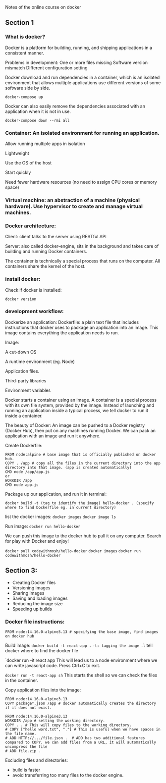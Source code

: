 Notes of the online course on docker

## Section 1

### What is docker?
Docker is a platform for building, running, and shipping applications in a consistent manner.

Problems in development:
One or more files missing
Software version mismatch
Different configuration setting


Docker download and run dependencies in a container, which is an isolated environment that allows multiple applications use different versions of some software side by side.

  `docker-compose up`
  
Docker can also easily remove the dependencies associated with an application when it is not in use.

  `docker-compose down --rmi all`


### Container: An isolated environment for running an application.
  
  Allow running multiple apps in isolation
  
  Lightweight
  
  Use the OS of the host
  
  Start quickly
  
  Need fewer hardware resources (no need to assign CPU cores or memory space)

### Virtual machine: an abstraction of a machine (physical hardware). Use hypervisor to create and manage virtual machines.

### Docker architecture:

Client: client talks to the server using RESTful API

Server: also called docker-engine, sits in the background and takes care of building and running Docker containers.

The container is technically a special process that runs on the computer. All containers share the kernel of the host.


### install docker:
Check if docker is installed:

  `docker version`


### development workflow:
Dockerize an application:
Dockerfile: a plain text file that includes instructions that docker uses to package an application into an image. This image contains everything the application needs to run.

Image:

  A cut-down OS
  
  A runtime environment (eg. Node)
  
  Application files.
  
  Third-party libraries
  
  Environment variables

Docker starts a container using an image. A container is a special process with its own file system, provided by the image. Instead of launching and running an application inside a typical process, we tell docker to run it inside a container.

The beauty of Docker:
An image can be pushed to a Docker registry (Docker Hub), then put on any machines running Docker. We can pack an application with an image and run it anywhere.


Create Dockerfile:
```
FROM node:alpine # base image that is officially published on docker hub.
COPY . /app # copy all the files in the current directory into the app directory into that image. (app is created automatically)
CMD node /app/app.js
or
WORKDIR /app
CMD node app.js
```

Package up our application, and run it in terminal:

`docker build -t (tag to identify the image) hello-docker . (specify where to find Dockerfile eg. in current directory)`

list the docker images:
  `docker images`
  `docker image ls`

Run image:
  `docker run hello-docker`

We can push this image to the docker hub to pull it on any computer. Search for play with Docker and enjoy!


  `docker pull codewithmosh/hello-docker`
  `docker images`
  `docker run codewithmosh/hello-docker`


## Section 3:

- Creating Docker files
- Versioning images
- Sharing images
- Saving and loading images
- Reducing the image size
- Speeding up builds

### Docker file instructions:

```
FROM node:14.16.0-alpine3.13 # specifying the base image, find images on docker hub
```

Build image:
`docker build -t react-app .` 
`-t: tagging the image
`.`: tell docker where to find the docker file

`docker run -it react app
This will lead us to a node environment where we can write javascript code. Press Ctrl+C to exit.

`docker run -t react-app sh`
This starts the shell so we can check the files in the container.


Copy application files into the image:
```
FROM node:14.16.0-alpine3.13
COPY package*.json /app # docker automatically creates the directory if it does not exist.
```

```
FROM node:14.16.0-alpine3.13
WORKDIR /app # setting the working directory.
COPY . . # This will copy files to the working directory.
# COPY ["hello word.txt", "."] # This is useful when we have spaces in the file name.
# ADD HTTP://.../file.json .  # ADD has two additional features compared to COPY, we can add files from a URL, it will automatically uncompress the file
# ADD file.zip .
```


Excluding files and directories:
- build is faster
- avoid transferring too many files to the docker engine.

